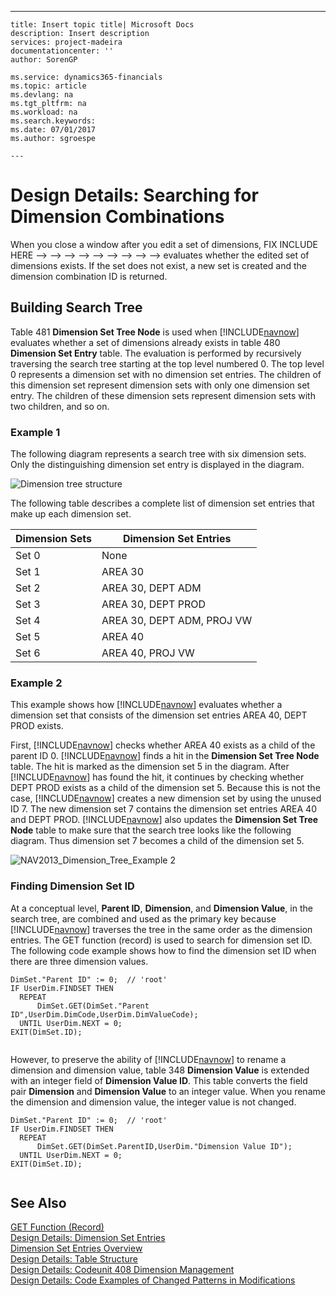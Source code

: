 ---
    title: Insert topic title| Microsoft Docs
    description: Insert description
    services: project-madeira
    documentationcenter: ''
    author: SorenGP

    ms.service: dynamics365-financials
    ms.topic: article
    ms.devlang: na
    ms.tgt_pltfrm: na
    ms.workload: na
    ms.search.keywords:
    ms.date: 07/01/2017
    ms.author: sgroespe

    ---
# Design Details: Searching for Dimension Combinations
When you close a window after you edit a set of dimensions, FIX INCLUDE HERE<!--FIX INCLUDE HERE<!--FIX INCLUDE HERE<!--FIX INCLUDE HERE<!--FIX INCLUDE HERE<!--FIX INCLUDE HERE<!--FIX INCLUDE HERE<!--FIX INCLUDE HERE<!--FIX INCLUDE HERE<!--FIX INCLUDE HERE<!--[!INCLUDE[navnow](../ApplicationDesign/includes/navnow_md.md)] --> --> --> --> --> --> --> --> --> --> evaluates whether the edited set of dimensions exists. If the set does not exist, a new set is created and the dimension combination ID is returned.  
  
## Building Search Tree  
 Table 481 **Dimension Set Tree Node** is used when [!INCLUDE[navnow](../ApplicationDesign/includes/navnow_md.md)] evaluates whether a set of dimensions already exists in table 480 **Dimension Set Entry** table. The evaluation is performed by recursively traversing the search tree starting at the top level numbered 0. The top level 0 represents a dimension set with no dimension set entries. The children of this dimension set represent dimension sets with only one dimension set entry. The children of these dimension sets represent dimension sets with two children, and so on.  
  
### Example 1  
 The following diagram represents a search tree with six dimension sets. Only the distinguishing dimension set entry is displayed in the diagram.  
  
 ![Dimension tree structure](../ApplicationDesign/media/nav2013_dimension_tree.png "NAV2013\_Dimension\_Tree")  
  
 The following table describes a complete list of dimension set entries that make up each dimension set.  
  
|Dimension Sets|Dimension Set Entries|  
|--------------------|---------------------------|  
|Set 0|None|  
|Set 1|AREA 30|  
|Set 2|AREA 30, DEPT ADM|  
|Set 3|AREA 30, DEPT PROD|  
|Set 4|AREA 30, DEPT ADM, PROJ VW|  
|Set 5|AREA 40|  
|Set 6|AREA 40, PROJ VW|  
  
### Example 2  
 This example shows how [!INCLUDE[navnow](../ApplicationDesign/includes/navnow_md.md)] evaluates whether a dimension set that consists of the dimension set entries AREA 40, DEPT PROD exists.  
  
 First, [!INCLUDE[navnow](../ApplicationDesign/includes/navnow_md.md)] checks whether AREA 40 exists as a child of the parent ID 0. [!INCLUDE[navnow](../ApplicationDesign/includes/navnow_md.md)] finds a hit in the **Dimension Set Tree Node** table. The hit is marked as the dimension set 5 in the diagram. After [!INCLUDE[navnow](../ApplicationDesign/includes/navnow_md.md)] has found the hit, it continues by checking whether DEPT PROD exists as a child of the dimension set 5. Because this is not the case, [!INCLUDE[navnow](../ApplicationDesign/includes/navnow_md.md)] creates a new dimension set by using the unused ID 7. The new dimension set 7 contains the dimension set entries AREA 40 and DEPT PROD. [!INCLUDE[navnow](../ApplicationDesign/includes/navnow_md.md)] also updates the **Dimension Set Tree Node** table to make sure that the search tree looks like the following diagram. Thus dimension set 7 becomes a child of the dimension set 5.  
  
 ![NAV2013&#95;Dimension&#95;Tree&#95;Example 2](../ApplicationDesign/media/nav2013_dimension_tree_example2.png "NAV2013\_Dimension\_Tree\_Example2")  
  
### Finding Dimension Set ID  
 At a conceptual level, **Parent ID**, **Dimension**, and **Dimension Value**, in the search tree, are combined and used as the primary key because [!INCLUDE[navnow](../ApplicationDesign/includes/navnow_md.md)] traverses the tree in the same order as the dimension entries. The GET function \(record\) is used to search for dimension set ID. The following code example shows how to find the dimension set ID when there are three dimension values.  
  
```  
DimSet."Parent ID" := 0;  // 'root'  
IF UserDim.FINDSET THEN  
  REPEAT  
      DimSet.GET(DimSet."Parent ID",UserDim.DimCode,UserDim.DimValueCode);  
  UNTIL UserDim.NEXT = 0;  
EXIT(DimSet.ID);  
  
```  
  
 However, to preserve the ability of [!INCLUDE[navnow](../ApplicationDesign/includes/navnow_md.md)] to rename a dimension and dimension value, table 348 **Dimension Value** is extended with an integer field of **Dimension Value ID**. This table converts the field pair **Dimension** and **Dimension Value** to an integer value. When you rename the dimension and dimension value, the integer value is not changed.  
  
```  
DimSet."Parent ID" := 0;  // 'root'  
IF UserDim.FINDSET THEN  
  REPEAT  
      DimSet.GET(DimSet.ParentID,UserDim."Dimension Value ID");  
  UNTIL UserDim.NEXT = 0;  
EXIT(DimSet.ID);  
  
```  
  
## See Also  
 [GET Function \(Record\)](../Topic/GET%20Function%20\(Record\).md)   
 [Design Details: Dimension Set Entries](../ApplicationDesign/design-details-dimension-set-entries.md)   
 [Dimension Set Entries Overview](../ApplicationDesign/dimension-set-entries-overview.md)   
 [Design Details: Table Structure](../ApplicationDesign/design-details-table-structure.md)   
 [Design Details: Codeunit 408 Dimension Management](../ApplicationDesign/design-details-codeunit-408-dimension-management.md)   
 [Design Details: Code Examples of Changed Patterns in Modifications](../ApplicationDesign/design-details-code-examples-of-changed-patterns-in-modifications.md)